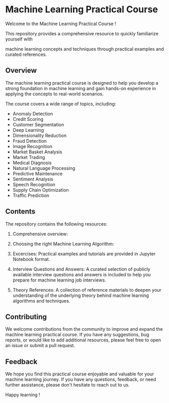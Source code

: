 # Machine Learning Practical Course

Welcome to the Machine Learning Practical Course !

This repository provides a comprehensive resource to quickly familiarize yourself with

machine learning concepts and techniques through practical examples and curated references.

## Overview

The machine learning practical course is designed to help you develop a strong foundation in machine learning and gain hands-on experience in applying the concepts to real-world scenarios.

The course covers a wide range of topics, including:

- Anomaly Detection
- Credit Scoring
- Customer Segmentation
- Deep Learning
- Dimensionality Reduction
- Fraud Detection
- Image Recognition
- Market Basket Analysis
- Market Trading
- Medical Diagnosis
- Natural Language Processing
- Predictive Maintenance
- Sentiment Analysis
- Speech Recognition
- Supply Chain Optimization
- Traffic Prediction

## Contents

The repository contains the following resources:

1. Comprehensive overview:

2. Choosing the right Machine Learning Algorithm: 

3. Excercises: Practical examples and tutorials are provided in Jupyter Notebook format.

4. Interview Questions and Answers: A curated selection of publicly available interview questions and answers is included to help you prepare for machine learning job interviews.

5. Theory References: A collection of reference materials to deepen your understanding of the underlying theory behind machine learning algorithms and techniques.

## Contributing

We welcome contributions from the community to improve and expand the machine learning practical course. If you have any suggestions, bug reports, or would like to add additional resources, please feel free to open an issue or submit a pull request.

## Feedback

We hope you find this practical course enjoyable and valuable for your machine learning journey. If you have any questions, feedback, or need further assistance, please don't hesitate to reach out to us.

Happy learning !
